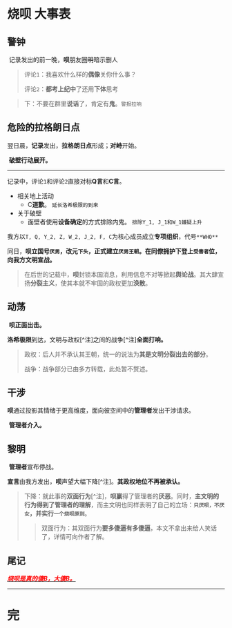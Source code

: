 # 烧呗 大事表

## 警钟

​	记录发出的前一晚，**呗**朋友圈~~明~~暗示删人

> 评论`1`：我喜欢什么样的**偶像**关你什么事？
>
> 评论`2`：**都考上纪中**了还用**下体**思考

> 下：不要在群里**说话**了，肯定有**鬼**。`警报拉响`



## 危险的拉格朗日点

​	翌日晨，**记录**发出，**拉格朗日点**形成；**对峙**开始。

​	**破壁行动展开。**

---

​	记录中，评论`1`和评论`2`直接对标**Q言**和**C言**。

- 相关地上活动
  - C**道歉**。 `延长洛希极限的到来`
- 关于破壁
  - 面壁者使用**设备确定**的方式排除内鬼。 `排除Y_1, J_1和W_1嫌疑上升` 

​	我方以`T, Q, Y_2, Z, W_2, J_2, F, C`为核心成员成立**专项组织**，代号`**WHO**`

​	同日，**呗立国号`厌男`，改元`下头`，正式建立`厌男王朝`。在同僚拥护下登上`受害者`位，向我方文明宣战。**

> 在后世的记载中，**呗**封锁本国消息，利用信息不对等掀起**舆论战**。其大肆宣扬**分裂主义**，使其本就不牢固的政权更加**涣散**。



## 动荡

​	**呗正面出击。**

​	**洛希极限**到达，文明与政权[^注]之间的战争[^注]**全面打响。**

> 政权：后人并不承认其王朝，统一的说法为**其是文明分裂出去的部分**。
>
> 战争：战争部分已由多方转载，此处暂不赘述。



## 干涉

​	**呗**通过投影其情绪于更高维度，面向彼空间中的**管理者**发出干涉请求。

​	**管理者介入。**



## 黎明

​	**管理者**宣布停战。

​	**宣言**由我方发出，**呗**声望大幅下降[^注]。**其政权地位不再被承认。**

> 下降：就此事的**双面行为**[^注]，**呗赢**得了管理者的**厌恶**。同时，**主文明的行为得到了管理者的理解**，而主文明也同样表明了自己的立场：**`只厌呗，不厌女`，并实行`一个烧呗原则`**。
>
> > 双面行为：其双面行为**要多傻逼有多傻逼**，本文不拿出来给人笑话了，详情可向作者了解。



## 尾记

<u>***<font color=red>烧呗是真的傻B，大傻B。</font>***</u>



---

# 完



